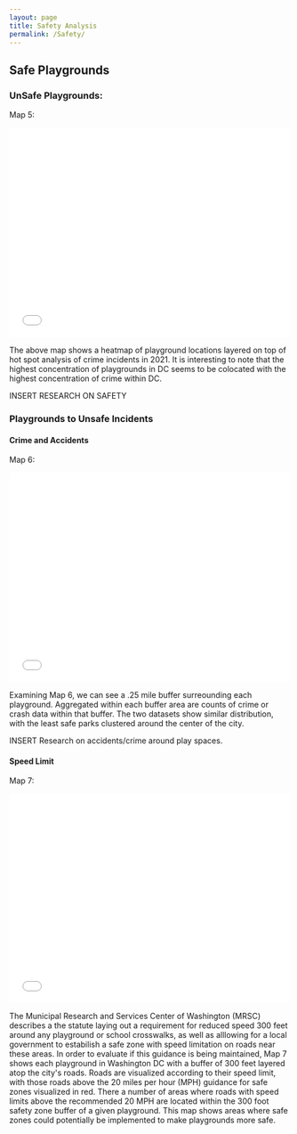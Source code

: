 ```yaml
---
layout: page
title: Safety Analysis
permalink: /Safety/
---
```


## Safe Playgrounds


### UnSafe Playgrounds:

Map 5:
<style>.embed-container {position: relative; padding-bottom: 75%; height: 0; max-width: 100%;} .embed-container iframe, .embed-container object, .embed-container iframe{position: absolute; top: 0; left: 0; width: 100%; height: 100%;} small{position: absolute; z-index: 40; bottom: 0; margin-bottom: -15px;}</style><div class="embed-container"><iframe width="400" height="300" frameborder="0" scrolling="no" marginheight="0" marginwidth="0" title="Playground vs Crime Density" src="//mygmu.maps.arcgis.com/apps/Embed/index.html?webmap=733b55174bdd4955a4c73ce06c4bdffa&extent=-77.1362,38.876,-76.9266,38.9699&zoom=true&previewImage=false&scale=true&legendlayers=true&disable_scroll=true&theme=light"></iframe></div>

The above map shows a heatmap of playground locations layered on top of hot spot analysis of crime incidents in 2021. It is interesting to note that the highest concentration of playgrounds in DC seems to be colocated with the highest concentration of crime within DC. 

INSERT RESEARCH ON SAFETY


### Playgrounds to Unsafe Incidents

#### Crime and Accidents

Map 6:
<style>.embed-container {position: relative; padding-bottom: 75%; height: 0; max-width: 100%;} .embed-container iframe, .embed-container object, .embed-container iframe{position: absolute; top: 0; left: 0; width: 100%; height: 100%;} small{position: absolute; z-index: 40; bottom: 0; margin-bottom: -15px;}</style><div class="embed-container"><iframe width="400" height="300" frameborder="0" scrolling="no" marginheight="0" marginwidth="0" title="Playground Summarize Within Buffer_Crime" src="//mygmu.maps.arcgis.com/apps/Embed/index.html?webmap=fdb8d6acb0d34b4d9c4b5efa037667d8&extent=-77.1362,38.876,-76.9266,38.9699&zoom=true&previewImage=false&scale=true&search=true&searchextent=true&legendlayers=true&disable_scroll=true&theme=light"></iframe></div>

Examining Map 6, we can see a .25 mile buffer surreounding each playground. Aggregated within each buffer area are counts of crime or crash data within that buffer. The two datasets show similar distribution, with the least safe parks clustered around the center of the city. 

INSERT Research on accidents/crime around play spaces.

#### Speed Limit

Map 7:
<style>.embed-container {position: relative; padding-bottom: 75%; height: 0; max-width: 100%;} .embed-container iframe, .embed-container object, .embed-container iframe{position: absolute; top: 0; left: 0; width: 100%; height: 100%;} small{position: absolute; z-index: 40; bottom: 0; margin-bottom: -15px;}</style><div class="embed-container"><iframe width="400" height="300" frameborder="0" scrolling="no" marginheight="0" marginwidth="0" title="Speed Limits Around Playgrounds" src="//mygmu.maps.arcgis.com/apps/Embed/index.html?webmap=1016491a719f4883b5177e115db8854b&extent=-77.0748,38.8943,-76.97,38.9413&zoom=true&previewImage=false&scale=true&search=true&searchextent=true&legend=true&disable_scroll=true&theme=light"></iframe></div>


The Municipal Research and Services Center of Washington (MRSC) describes a the statute laying out a requirement for reduced speed 300 feet around any playground or school crosswalks, as well as alllowing for a local government to estabilish a safe zone with speed limitation on roads near these areas. In order to evaluate if this guidance is being maintained, Map 7 shows each playground in Washington DC with a buffer of 300 feet layered atop the city's roads. Roads are visualized according to their speed limit, with those roads above the 20 miles per hour (MPH) guidance for safe zones visualized in red. There a number of areas where roads with speed limits above the recommended 20 MPH are located within the 300 foot safety zone buffer of a given playground. This map shows areas where safe zones could potentially be implemented to make playgrounds more safe.

